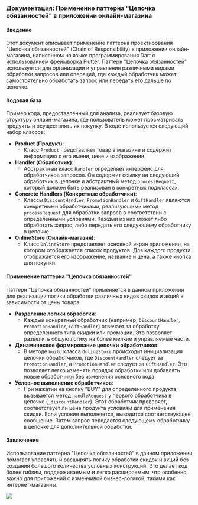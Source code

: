 ### Документация: Применение паттерна "Цепочка обязанностей" в приложении онлайн-магазина

#### Введение

Этот документ описывает применение паттерна проектирования "Цепочка обязанностей" (Chain of Responsibility) в приложении онлайн-магазина, написанном на языке программирования Dart с использованием фреймворка Flutter. Паттерн "Цепочка обязанностей" используется для организации и управления различными видами обработки запросов или операций, где каждый обработчик может самостоятельно обработать запрос или передать его дальше по цепочке.

#### Кодовая база

Пример кода, предоставленный для анализа, реализует базовую структуру онлайн-магазина, где пользователь может просматривать продукты и осуществлять их покупку. В коде используется следующий набор классов:

- **Product (Продукт)**:
  - Класс `Product` представляет товар в магазине и содержит информацию о его имени, цене и изображении.
- **Handler (Обработчик)**:
  - Абстрактный класс `Handler` определяет интерфейс для обработчиков запросов. Он содержит ссылку на следующий обработчик в цепочке и абстрактный метод `processRequest`, который должен быть реализован в конкретных подклассах.
- **Concrete Handlers (Конкретные обработчики)**:
  - Классы `DiscountHandler`, `PromotionHandler` и `GiftHandler` являются конкретными обработчиками, реализующими метод `processRequest` для обработки запроса в соответствии с определенными условиями. Каждый из них может либо обработать запрос, либо передать его следующему обработчику в цепочке.
- **OnlineStore (Онлайн-магазин)**:
  - Класс `OnlineStore` представляет основной экран приложения, на котором отображается список продуктов. Для каждого продукта отображается его изображение, название и цена, а также кнопка для покупки.

#### Применение паттерна "Цепочка обязанностей"

Паттерн "Цепочка обязанностей" применяется в данном приложении для реализации логики обработки различных видов скидок и акций в зависимости от цены товара.

- **Разделение логики обработки**:
  - Каждый конкретный обработчик (например, `DiscountHandler`, `PromotionHandler`, `GiftHandler`) отвечает за обработку определенного типа скидки или промоции. Это позволяет разделить общую логику на более мелкие и управляемые части.
- **Динамическое формирование цепочки обработчиков**:
  - В методе `build` класса `OnlineStore` происходит инициализация цепочки обработчиков, где `DiscountHandler` следует за `PromotionHandler`, а `PromotionHandler` следует за `GiftHandler`. Это позволяет легко изменять порядок обработки или добавлять новые обработчики без изменения основного кода.
- **Условное выполнение обработчиков**:
  - При нажатии на кнопку "BUY" для определенного продукта, вызывается метод `handleRequest` у первого обработчика в цепочке (`_discountHandler`). Этот обработчик проверяет, соответствует ли цена продукта условиям для применения скидки. Если условие выполняется, выводится соответствующее сообщение. Затем запрос передается следующему обработчику в цепочке для дополнительной обработки.

#### Заключение

Использование паттерна "Цепочка обязанностей" в данном приложении помогает управлять и расширять логику обработки скидок и акций без создания большого количества условных конструкций. Это делает код более гибким, поддерживаемым и легко расширяемым, что особенно важно для приложений с изменчивой бизнес-логикой, такими как интернет-магазины.

![](https://github.com/xiangxiang3451/blog_pictures/blob/main/image-20240414183510066.png?raw=true)